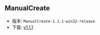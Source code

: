 ## ManualCreate

* 版本: `ManualCreate-1.1.1-win32-release`
* 下载: [v1.1.1](https://xialgorithm.yuque.com/g/tmarbw/software/folder/32582797)
